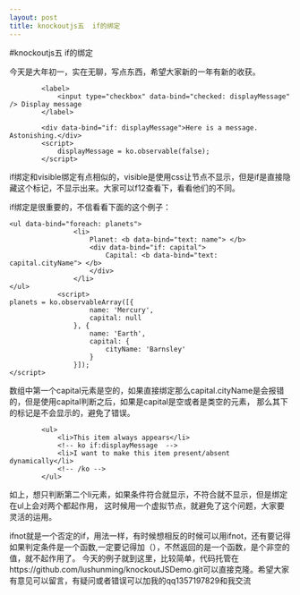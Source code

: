 ```yaml
---
layout: post
title: knockoutjs五  if的绑定
---
```


#knockoutjs五  if的绑定

今天是大年初一，实在无聊，写点东西，希望大家新的一年有新的收获。

			<label>
				<input type="checkbox" data-bind="checked: displayMessage" /> Display message
			</label>

			<div data-bind="if: displayMessage">Here is a message. Astonishing.</div>
			<script>
				displayMessage = ko.observable(false);
			</script>

if绑定和visible绑定有点相似的，visible是使用css让节点不显示，但是if是直接隐藏这个标记，不显示出来。大家可以f12查看下，看看他们的不同。


if绑定是很重要的，不信看看下面的这个例子：


    <ul data-bind="foreach: planets">
    				<li>
    					Planet: <b data-bind="text: name"> </b>
    					<div data-bind="if: capital">
    						Capital: <b data-bind="text: capital.cityName"> </b>
    					</div>
    				</li>
    </ul>
    			<script>
    planets = ko.observableArray([{
    					name: 'Mercury',
    					capital: null
    				}, {
    					name: 'Earth',
    					capital: {
    						cityName: 'Barnsley'
    					}
    				}]);
    </script>



数组中第一个capital元素是空的，如果直接绑定那么capital.cityName是会报错的，但是使用capital判断之后，如果是capital是空或者是类空的元素，
那么其下的标记是不会显示的，避免了错误。


			<ul>
				<li>This item always appears</li>
				<!-- ko if:displayMessage  -->
				<li>I want to make this item present/absent dynamically</li>
				<!-- /ko -->
			</ul>


如上，想只判断第二个li元素，如果条件符合就显示，不符合就不显示，但是绑定在ul上会对两个都起作用，
这时候用一个虚拟节点，就避免了这个问题，大家要灵活的运用。

ifnot就是一个否定的if，用法一样，有时候想相反的时候可以用ifnot，还有要记得如果判定条件是一个函数,一定要记得加（），不然返回的是一个函数，是个非空的值，就不起作用了。
今天的例子就到这里，比较简单，代码托管在https://github.com/lushunming/knockoutJSDemo.git可以直接克隆。希望大家有意见可以留言，有疑问或者错误可以加我的qq1357197829和我交流

